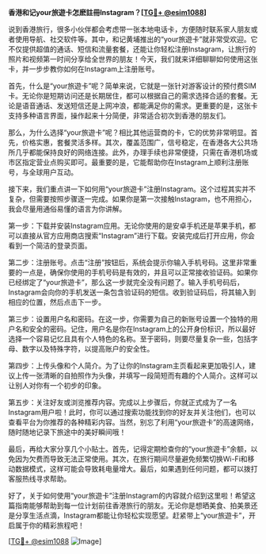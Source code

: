 **香港和记your旅遊卡怎麽註冊Instagram？[[TG💪+ @esim1088](https://t.me/s/esim1088)]**

说到香港旅行，很多小伙伴都会考虑带一张本地电话卡，方便随时联系家人朋友或者使用导航、社交软件等。其中，和记黄埔推出的“your旅遊卡”就非常受欢迎。它不仅提供超值的通话、短信和流量套餐，还能让你轻松注册Instagram，让旅行的照片和视频第一时间分享给全世界的朋友！今天，我们就来详细聊聊如何使用这张卡，并一步步教你如何在Instagram上注册账号。

首先，什么是“your旅遊卡”呢？简单来说，它就是一张针对游客设计的预付费SIM卡。无论你是短期访问还是长期居住，都可以根据自己的需求选择合适的套餐。无论是语音通话、发送短信还是上网冲浪，都能满足你的需求。更重要的是，这张卡支持多种语言界面，操作起来十分简便，非常适合初次到香港的朋友们。

那么，为什么选择“your旅遊卡”呢？相比其他运营商的卡，它的优势非常明显。首先，价格实惠，套餐灵活多样。其次，覆盖范围广，信号稳定，在香港各大公共场所几乎都能保持良好的网络连接。此外，办理手续也非常便捷，只需在香港机场或市区指定营业点购买即可。最重要的是，它能帮助你在Instagram上顺利注册账号，与全球用户互动。

接下来，我们重点讲一下如何用“your旅遊卡”注册Instagram。这个过程其实并不复杂，但需要按照步骤逐一完成。如果你是第一次接触Instagram，也不用担心，我会尽量用通俗易懂的语言为你讲解。

第一步：下载并安装Instagram应用。无论你使用的是安卓手机还是苹果手机，都可以直接从官方应用商店搜索“Instagram”进行下载。安装完成后打开应用，你会看到一个简洁的登录页面。

第二步：注册账号。点击“注册”按钮后，系统会提示你输入手机号码。这里非常重要的一点是，确保你使用的手机号码是有效的，并且可以正常接收验证码。如果你已经绑定了“your旅遊卡”，那么这一步就完全没有问题了。输入手机号码后，Instagram会向你的手机发送一条包含验证码的短信。收到验证码后，将其输入到相应的位置，然后点击下一步。

第三步：设置用户名和密码。在这一步，你需要为自己的新账号设置一个独特的用户名和安全的密码。记住，用户名是你在Instagram上的公开身份标识，所以最好选择一个容易记忆且具有个人特色的名称。至于密码，则要尽量复杂一些，包括字母、数字以及特殊字符，以提高账户的安全性。

第四步：上传头像和个人简介。为了让你的Instagram主页看起来更加吸引人，建议上传一张清晰的自拍照作为头像，并填写一段简短而有趣的个人简介。这样可以让别人对你有一个初步的印象。

第五步：关注好友或浏览推荐内容。完成以上步骤后，你就正式成为了一名Instagram用户啦！此时，你可以通过搜索功能找到你的好友并关注他们，也可以查看平台为你推荐的各种精彩内容。当然，别忘了利用“your旅遊卡”的高速网络，随时随地记录下旅途中的美好瞬间哦！

最后，再给大家分享几个小贴士。首先，记得定期检查你的“your旅遊卡”余额，以免因为欠费而导致无法正常使用。其次，在旅行期间尽量避免频繁切换Wi-Fi和移动数据模式，这样可能会导致耗电量增大。最后，如果遇到任何问题，都可以拨打客服热线寻求帮助。

好了，关于如何使用“your旅遊卡”注册Instagram的内容就介绍到这里啦！希望这篇指南能够帮助到每一位计划前往香港旅行的朋友。无论你是想晒美食、拍美景还是分享生活点滴，Instagram都能让你轻松实现愿望。赶紧带上“your旅遊卡”，开启属于你的精彩旅程吧！

[[TG💪+ @esim1088](https://t.me/s/esim1088) ![Image](https://i.postimg.cc/4NQfJmqS/Snipaste-2025-05-13-00-14-12.png)]